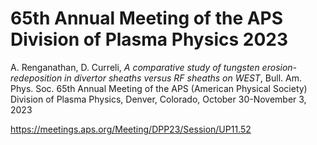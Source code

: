 # 65th Annual Meeting of the APS Division of Plasma Physics 2023

A. Renganathan, D. Curreli, _A comparative study of tungsten erosion-redeposition in divertor sheaths versus RF sheaths on WEST_, Bull. Am. Phys. Soc. 65th Annual Meeting of the APS (American Physical Society) Division of Plasma Physics, Denver, Colorado, October 30-November 3, 2023

https://meetings.aps.org/Meeting/DPP23/Session/UP11.52
